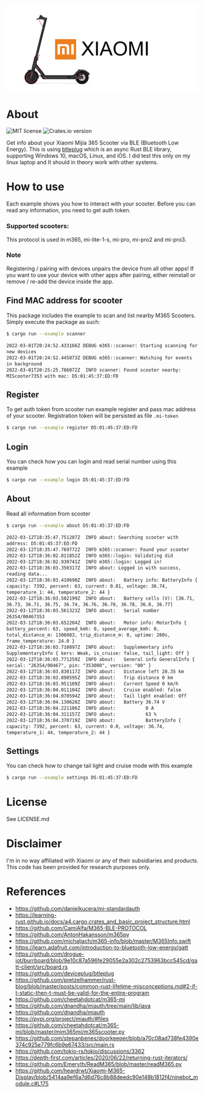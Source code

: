 ![Scooter](./doc/logo.jpeg)
# About

![MIT license](https://img.shields.io/github/license/macbury/m365)
![Crates.io version](https://img.shields.io/crates/v/m365)

Get info about your Xiaomi Mijia 365 Scooter via BLE (Bluetooth Low Energy). This is using [btleplug](https://crates.io/crates/btleplug) which is an async Rust BLE library, supporting Windows 10, macOS, Linux, and iOS. I did test this only on my linux laptop and It should in theory work with other systems.

# How to use
Each example shows you how to interact with your scooter. Before you can read any information, you need to get auth token.

### Supported scooters:
This protocol is used in m365, mi-lite-1-s, mi-pro, mi-pro2 and mi-pro3.

### Note
Registering / pairing with devices unpairs the device from all other apps! If you want to use your device with other apps after pairing, either reinstall or remove / re-add the device inside the app.

## Find MAC address for scooter
This package includes the example to scan and list nearby M365 Scooters. Simply execute the package as such:

```bash
$ cargo run --example scanner
```
```
2022-03-01T20:24:52.433166Z DEBUG m365::scanner: Starting scanning for new devices
2022-03-01T20:24:52.445873Z DEBUG m365::scanner: Watching for events in background
2022-03-01T20:25:25.786072Z  INFO scanner: Found scooter nearby: MIScooter7353 with mac: D5:01:45:37:ED:FD
```

## Register

To get auth token from scooter run example register and pass mac address of your scooter. Registration token will be persisted as file `.mi-token`
```bash
$ cargo run --example register D5:01:45:37:ED:FD
```

## Login

You can check how you can login and read serial number using this example

```bash
$ cargo run --example login D5:01:45:37:ED:FD
```

## About

Read all information from scooter

```bash
$ cargo run --example about D5:01:45:37:ED:FD
```

```
2022-03-12T18:35:47.751207Z  INFO about: Searching scooter with address: D5:01:45:37:ED:FD
2022-03-12T18:35:47.769772Z  INFO m365::scanner: Found your scooter
2022-03-12T18:36:02.811852Z  INFO m365::login: Validating did
2022-03-12T18:36:02.930741Z  INFO m365::login: Logged in!
2022-03-12T18:36:03.350317Z  INFO about: Logged in with success, reading data...
2022-03-12T18:36:03.410690Z  INFO about:   Battery info: BatteryInfo { capacity: 7392, percent: 63, current: 0.01, voltage: 36.74, temperature_1: 44, temperature_2: 44 }
2022-03-12T18:36:03.502199Z  INFO about:   Battery cells (V): [36.71, 36.73, 36.71, 36.75, 36.74, 36.76, 36.78, 36.78, 36.8, 36.77]
2022-03-12T18:36:03.561323Z  INFO about:   Serial number 26354/00467353
2022-03-12T18:36:03.652204Z  INFO about:   Motor info: MotorInfo { battery_percent: 63, speed_kmh: 0, speed_average_kmh: 0, total_distance_m: 1306083, trip_distance_m: 0, uptime: 260s, frame_temperature: 24.0 }
2022-03-12T18:36:03.710897Z  INFO about:   Supplementary info SupplementaryInfo { kers: Weak, is_cruise: false, tail_light: Off }
2022-03-12T18:36:03.771259Z  INFO about:   General info GeneralInfo { serial: "26354/00467", pin: "353000", version: "00" }
2022-03-12T18:36:03.830117Z  INFO about:   Distance left 28.35 km
2022-03-12T18:36:03.890595Z  INFO about:   Trip distance 0 km
2022-03-12T18:36:03.951109Z  INFO about:   Current Speed 0 km/h
2022-03-12T18:36:04.011104Z  INFO about:   Cruise enabled: false
2022-03-12T18:36:04.070594Z  INFO about:   Tail light enabled: Off
2022-03-12T18:36:04.130628Z  INFO about:   Battery 36.74 V
2022-03-12T18:36:04.221106Z  INFO about:           0 A
2022-03-12T18:36:04.311157Z  INFO about:           63 %
2022-03-12T18:36:04.370719Z  INFO about:           BatteryInfo { capacity: 7392, percent: 63, current: 0.0, voltage: 36.74, temperature_1: 44, temperature_2: 44 }
```

## Settings

You can check how to change tail light and cruise mode with this example

```bash
$ cargo run --example settings D5:01:45:37:ED:FD
```

# License
See LICENSE.md

# Disclaimer
I'm in no way affiliated with Xiaomi or any of their subsidiaries and products. This code has been provided for research purposes only.

# References
* https://github.com/danielkucera/mi-standardauth
* https://learning-rust.github.io/docs/a4.cargo,crates_and_basic_project_structure.html
* https://github.com/CamiAlfa/M365-BLE-PROTOCOL
* https://github.com/AntonHakansson/m365py
* https://github.com/michaljach/m365-info/blob/master/M365Info.swift
* https://learn.adafruit.com/introduction-to-bluetooth-low-energy/gatt
* https://github.com/drogue-iot/burrboard/blob/9e10c87a596fe29055e2a302c2753963bcc545cd/gatt-client/src/board.rs
* https://github.com/deviceplug/btleplug
* https://github.com/pretzelhammer/rust-blog/blob/master/posts/common-rust-lifetime-misconceptions.md#2-if-t-static-then-t-must-be-valid-for-the-entire-program
* https://github.com/cheetahdotcat/m365-mi
* https://github.com/dnandha/miauth/tree/main/lib/java
* https://github.com/dnandha/miauth
* https://pypi.org/project/miauth/#files
* https://github.com/cheetahdotcat/m365-mi/blob/master/mim365mi/m365scooter.py
* https://github.com/stepanbenes/doorkeeper/blob/a70c08ad738fe4390e374c925e779fc6b9e67433/src/main.rs
* https://github.com/tokio-rs/tokio/discussions/3362
* https://depth-first.com/articles/2020/06/22/returning-rust-iterators/
* https://github.com/Emeryth/ReadM365/blob/master/readM365.py
* https://github.com/heardrwt/Xiaomi-M365-Display/blob/5414aa9ef6a7d6d76c8b88deedc90e148b1812f4/ninebot_module.c#L175

